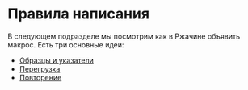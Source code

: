 # Правила написания

В следующем подразделе мы посмотрим как в Ржачине объявить 
макрос. Есть три основные идеи:

- [Образцы и указатели](designators.md)
- [Перегрузка](overload.md)
- [Повторение](repeat.md)

